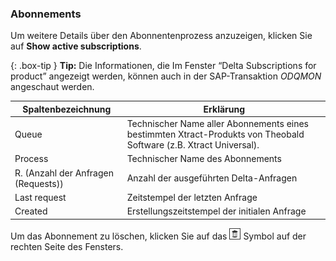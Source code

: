 ### Abonnements
Um weitere Details über den Abonnentenprozess anzuzeigen, klicken Sie auf **Show active subscriptions**.

{: .box-tip } 
**Tip:** Die Informationen, die Im Fenster “Delta Subscriptions for product” angezeigt werden, können auch in der SAP-Transaktion *ODQMON* angeschaut werden.

Spaltenbezeichnung | Erklärung
------------| -------------
Queue | Technischer Name aller Abonnements eines bestimmten Xtract-Produkts von Theobald Software (z.B. Xtract Universal). 
Process | Technischer Name des Abonnements
R. (Anzahl der Anfragen (Requests)) | Anzahl der ausgeführten Delta-Anfragen
Last request | Zeitstempel der letzten Anfrage
Created | Erstellungszeitstempel der initialen Anfrage


Um das Abonnement zu löschen, klicken Sie auf das ![trashbin](/img/content/icons/trashbin.png) Symbol auf der rechten Seite des Fensters. 

